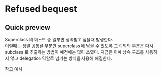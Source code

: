 # Refused bequest
## Quick preview 
Superclass 의 메소드 중 일부만 상속받고 싶을때 발생한다.  
이럴때는 정말 공통된 부분만 superclass 에 남을 수 있도록 그 이외의 부분은 다시 subclass 로 추출하는 방법이 예전에는 많이 쓰였다. 
지금은 아예 상속 구조를 사용하지 않고 delegation 역할로 넘기는 방식을 사용해 해결한다.  

[참고 예시](https://gist.github.com/mihir787/d5464fd97977aa7252e39ef03e9f9d27)


